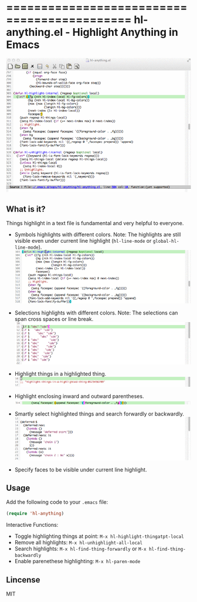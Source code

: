 ============================================
hl-anything.el - Highlight Anything in Emacs
============================================

![hl-anything screenshot](demo/basic.gif "hl-anything demo")

What is it?
-----------
Things highlight in a text file is fundamental and very helpful to everyone.

* Symbols highlights with different colors. Note: The highlights are still visible even under current line highlight (`hl-line-mode` or `global-hl-line-mode`).
![hl-anything screenshot](demo/symbol-hl.gif "hl-anything demo")

* Selections highlights with different colors. Note: The selections can span cross spaces or line break.
![hl-anything screenshot](demo/selection-hl.gif "hl-anything demo")

* Highlight things in a highlighted thing.
![hl-anything screenshot](demo/things-in-things.gif "hl-anything demo")

* Highlight enclosing inward and outward parentheses.
![hl-anything screenshot](demo/enclosing-paren.png "hl-anything demo")

* Smartly select highlighted things and search forwardly or backwardly.
![hl-anything screenshot](demo/search.gif "hl-anything demo")

* Specify faces to be visible under current line highlight.

Usage
-----
Add the following code to your `.emacs` file:
```cl
(require 'hl-anything)
```

Interactive Functions:
* Toggle highlighting things at point: `M-x hl-highlight-thingatpt-local`
* Remove all highlights: `M-x hl-unhighlight-all-local`
* Search highlights: `M-x hl-find-thing-forwardly` or `M-x hl-find-thing-backwardly`
* Enable parenethese highlighting: `M-x hl-paren-mode`

Lincense
--------
MIT
